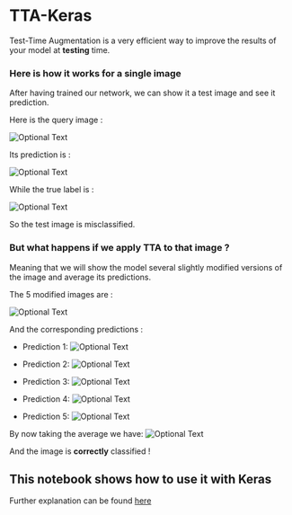 # TTA-Keras

Test-Time Augmentation is a very efficient way to improve the results of your model at **testing** time.


### Here is how it works for a single image

After having trained our network, we can show it a test image and see it prediction.


Here is the query image :

![Optional Text](../master/Images/test_image.png)


Its prediction is :

![Optional Text](../master/Images/test_pred.png) 


While the true label is : 

![Optional Text](../master/Images/test_label.png)

So the test image is misclassified.


### But what happens if we apply TTA to that image ? 

Meaning that we will show the model several slightly modified versions of the image and average its predictions.

The 5 modified images are : 

![Optional Text](../master/Images/tta_images.png)


And the corresponding predictions : 

- Prediction 1: ![Optional Text](../master/Images/tta_pred1.png)

- Prediction 2: ![Optional Text](../master/Images/tta_pred2.png)

- Prediction 3: ![Optional Text](../master/Images/tta_pred3.png)

- Prediction 4: ![Optional Text](../master/Images/tta_pred4.png)

- Prediction 5: ![Optional Text](../master/Images/tta_pred5.png)


By now taking the average we have:
![Optional Text](../master/Images/tta_avg_pred.png)

And the image is **correctly** classified ! 



## This notebook shows how to use it with Keras


Further explanation can be found [here](https://towardsdatascience.com/test-time-augmentation-tta-and-how-to-perform-it-with-keras-4ac19b67fb4d)
